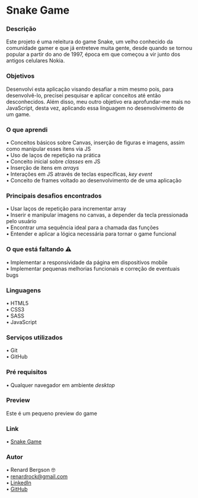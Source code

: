 # Snake Game

### Descrição
Este projeto é uma releitura do game Snake, um velho conhecido da comunidade gamer e que já entreteve muita gente, desde quando se tornou popular a partir do ano de 1997, época em que começou a vir junto dos antigos celulares Nokia.

### Objetivos
Desenvolvi esta aplicação visando desafiar a mim mesmo pois, para desenvolvê-lo, precisei pesquisar e aplicar conceitos até então desconhecidos. Além disso, meu outro objetivo era aprofundar-me mais no JavaScript, desta vez, aplicando essa linguagem no desenvolvimento de um game.

### O que aprendi
  •	Conceitos básicos sobre Canvas, inserção de figuras e imagens, assim como manipular esses itens via JS <br>
  •	Uso de laços de repetição na prática <br>
  •	Conceito inicial sobre <i>classes</i> em JS <br>
  •	Inserção de itens em <i>arrays</i> <br>
  •	Interações em JS através de teclas específicas, <i>key event</i> <br>
  •	Conceito de frames voltado ao desenvolvimento de de uma aplicação</i>
  
### Principais desafios encontrados
  •	Usar laços de repetição para incrementar array <br>
  •	Inserir e manipular imagens no canvas, a depender da tecla pressionada pelo usuário<br>
  •	Encontrar uma sequência ideal para a chamada das funções <br>
  •	Entender e aplicar a lógica necessária para tornar o game funcional <br>

### O que está faltando ⚠️
  •	Implementar a responsividade da página em dispositivos mobile <br>
  •	Implementar pequenas melhorias funcionais e correção de eventuais bugs <br>

### Linguagens
  •	HTML5 <br>
  •	CSS3  <br>
  •	SASS  <br>
  •	JavaScript

### Serviços utilizados
  •	Git <br>
  •	GitHub

### Pré requisitos
  •	Qualquer navegador em ambiente *desktop*
  
### Preview
Este é um pequeno preview do game <br>
![]() 

### Link
  •	[Snake Game](https://renardbergson.github.io/jogo-da-cobrinha/) 

### Autor
  •	Renard Bergson 🤓 <br>
	•	renardrock@gmail.com <br>
	•	[LinkedIn](https://www.linkedin.com/in/renardbergson) <br>
	•	[GitHub](https://www.github.com/renardbergson)
